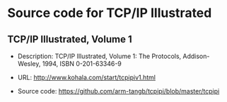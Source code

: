 # Source code for TCP/IP Illustrated

## TCP/IP Illustrated, Volume 1

* Description: TCP/IP Illustrated, Volume 1: The Protocols, Addison-Wesley, 1994, ISBN 0-201-63346-9

* URL: http://www.kohala.com/start/tcpipiv1.html

* Source code: https://github.com/arm-tangb/tcpipi/blob/master/tcpipi

